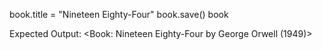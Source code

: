 book.title = "Nineteen Eighty-Four" book.save() book

Expected Output:
<Book: Nineteen Eighty-Four by George Orwell (1949)>
